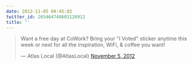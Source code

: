 ```yaml
---
date: 2012-11-05 09:45:02
twitter_id: 265464748601126912
title: ''
---
```


<blockquote class="twitter-tweet"><p lang="en" dir="ltr">Want a free day at CoWork?  Bring your &quot;I Voted&quot; sticker anytime this week or next for all the inspiration, WiFi, &amp; coffee you want!</p>&mdash; Atlas Local (@AtlasLocal) <a href="https://twitter.com/AtlasLocal/status/265458651651772416?ref_src=twsrc%5Etfw">November 5, 2012</a></blockquote>
<script async src="https://platform.twitter.com/widgets.js" charset="utf-8"></script>
